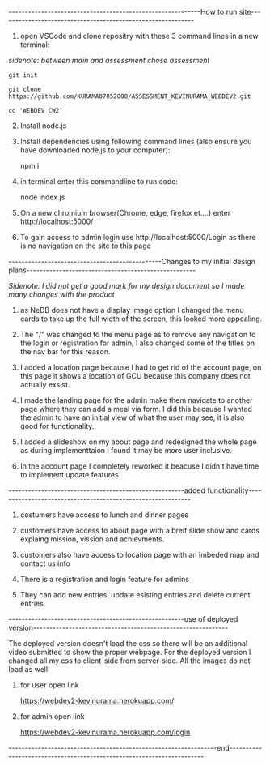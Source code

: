 -----------------------------------------------------------How to run site------------------------------------------------------------

1. open VSCode and clone repositry with these 3 command lines in a new terminal:

*sidenote: between main and assessment chose assessment*
    
    git init

    git clone https://github.com/KURAMA07052000/ASSESSMENT_KEVINURAMA_WEBDEV2.git

    cd 'WEBDEV CW2'

2. Install node.js

3. Install dependencies using following command lines (also ensure you have downloaded node.js to your computer):

   npm i

4. in terminal enter this commandline to run code:

   node index.js

5. On a new chromium browser(Chrome, edge, firefox et....) enter http://localhost:5000/

6. To gain access to admin login use http://localhost:5000/Login as there is no navigation on the site to this page



-----------------------------------------------Changes to my initial design plans----------------------------------------------------

*Sidenote: I did not get a good mark for my design document so I made many changes with the product*

1. as NeDB does not have a display image option I changed the menu cards to take up the full width of the screen, this looked more appealing.

2. The "/" was changed to the menu page as to remove any navigation to the login or registration for admin, I also changed some of the titles on the nav bar for this reason.

3. I added a location page because I had to get rid of the account page, on this page it shows a location of GCU because this company does not actually exsist.

4. I made the landing page for the admin make them navigate to another page where they can add a meal via form. I did this because I wanted the admin to have an initial view of what the user may see, it is also good for functionality.

5. I added a slideshow on my about page and redesigned the whole page as during implementtaion I found it may be more user inclusive.

6. In the account page I completely reworked it beacuse I didn't have time to implement update features

------------------------------------------------------added functionality------------------------------------------------------------

1. costumers have access to lunch and dinner pages

2. customers have access to about page with a breif slide show and cards explaing mission, vission and achievments.

3. customers also have access to location page with an imbeded map and contact us info

4. There is a registration and login feature for admins

5. They can add new entries, update esisting entries and delete current entries

------------------------------------------------------use of deployed version------------------------------------------------------------

The deployed version doesn't load the css so there will be an additional video submitted to show the proper webpage. For the deployed version
I changed all my css to client-side from server-side. All the images do not load as well

1. for user open link 
   
   https://webdev2-kevinurama.herokuapp.com/
   
2. for admin open link

   https://webdev2-kevinurama.herokuapp.com/login
   
 


----------------------------------------------------------------end----------------------------------------------------------------------
